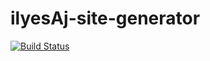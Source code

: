 # ilyesAj-site-generator
[![Build Status](https://travis-ci.org/ilyesAj/test-site.svg?branch=master)](https://travis-ci.org/ilyesAj/test-site)

